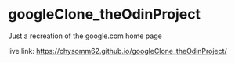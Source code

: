 # googleClone_theOdinProject
Just a recreation of the google.com home page

live link: https://chysomm62.github.io/googleClone_theOdinProject/

